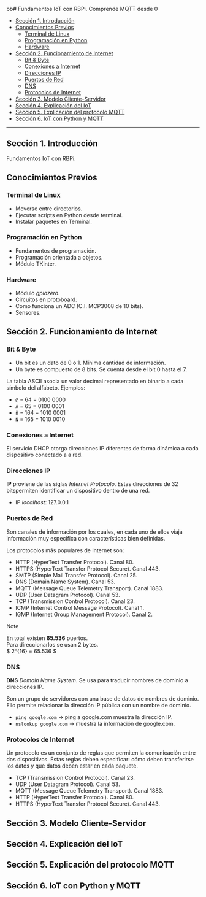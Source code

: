 bb# Fundamentos IoT con RBPi. Comprende MQTT desde 0

- [Sección 1. Introducción](#sección-1-introducción)
- [Conocimientos Previos](#conocimientos-previos)
  - [Terminal de Linux](#terminal-de-linux)
  - [Programación en Python](#programación-en-python)
  - [Hardware](#hardware)
- [Sección 2. Funcionamiento de Internet](#sección-2-funcionamiento-de-internet)
  - [Bit \& Byte](#bit--byte)
  - [Conexiones a Internet](#conexiones-a-internet)
  - [Direcciones IP](#direcciones-ip)
  - [Puertos de Red](#puertos-de-red)
  - [DNS](#dns)
  - [Protocolos de Internet](#protocolos-de-internet)
- [Sección 3. Modelo Cliente-Servidor](#sección-3-modelo-cliente-servidor)
- [Sección 4. Explicación del IoT](#sección-4-explicación-del-iot)
- [Sección 5. Explicación del protocolo MQTT](#sección-5-explicación-del-protocolo-mqtt)
- [Sección 6. IoT con Python y MQTT](#sección-6-iot-con-python-y-mqtt)

---

## Sección 1. Introducción

Fundamentos IoT con RBPi.

## Conocimientos Previos

### Terminal de Linux

- Moverse entre directorios.
- Ejecutar scripts en Python desde terminal.
- Instalar paquetes en Terminal.

### Programación en Python

- Fundamentos de programación.
- Programación orientada a objetos.
- Módulo TKinter.

### Hardware

- Módulo _gpiozero_.
- Circuitos en protoboard.
- Cómo funciona un ADC (C.I. MCP3008 de 10 bits).
- Sensores.

## Sección 2. Funcionamiento de Internet

### Bit & Byte

- Un bit es un dato de 0 o 1. Mínima cantidad de información.
- Un byte es compuesto de 8 bits. Se cuenta desde el bit 0 hasta el 7.

La tabla ASCII asocia un valor decimal representado en binario a cada símbolo del alfabeto. Ejemplos:

- `@` = 64 = 0100 0000
- `A` = 65 = 0100 0001
- `ñ` = 164 = 1010 0001
- `Ñ` = 165 = 1010 0010

### Conexiones a Internet

El servicio DHCP otorga direcciones IP diferentes de forma dinámica a cada dispositivo conectado a a red.

### Direcciones IP

**IP** proviene de las siglas _Internet Protocolo_. Estas direcciones de 32 bitspermiten identificar un dispositivo dentro de una red.

- IP _localhost_: 127.0.0.1

### Puertos de Red

Son canales de información por los cuales, en cada uno de ellos viaja información muy específica con características bien definidas.

Los protocolos más populares de Internet son:

- HTTP (HyperText Transfer Protocol). Canal 80.
- HTTPS (HyperText Transfer Protocol Secure). Canal 443.
- SMTP (Simple Mail Transfer Protocol). Canal 25.
- DNS (Domain Name System). Canal 53.
- MQTT (Message Queue Telemetry Transport). Canal 1883.
- UDP (User Datagram Protocol). Canal 53.
- TCP (Transmission Control Protocol). Canal 23.
- ICMP (Internet Control Message Protocol). Canal 1.
- IGMP (Internet Group Management Protocol). Canal 2.

> [!NOTE]
>
> En total existen **65.536** puertos.</br>
> Para direccionarlos se usan 2 bytes.</br>
> $ 2^{16} = 65.536 $</br>

### DNS

**DNS** _Domain Name System_. Se usa para traducir nombres de dominio a direcciones IP.

Son un grupo de servidores con una base de datos de nombres de dominio. Ello permite relacionar la dirección IP pública con un nombre de dominio.

- `ping google.com` &rarr; ping a google.com muestra la dirección IP.
- `nslookup google.com` &rarr; muestra la información de google.com.

### Protocolos de Internet

Un protocolo es un conjunto de reglas que permiten la comunicación entre dos dispositivos. Estas reglas deben especificar: cómo deben transferirse los datos y que datos deben estar en cada paquete.

- TCP (Transmission Control Protocol). Canal 23.
- UDP (User Datagram Protocol). Canal 53.
- MQTT (Message Queue Telemetry Transport). Canal 1883.
- HTTP (HyperText Transfer Protocol). Canal 80.
- HTTPS (HyperText Transfer Protocol Secure). Canal 443.

## Sección 3. Modelo Cliente-Servidor

## Sección 4. Explicación del IoT

## Sección 5. Explicación del protocolo MQTT

## Sección 6. IoT con Python y MQTT
